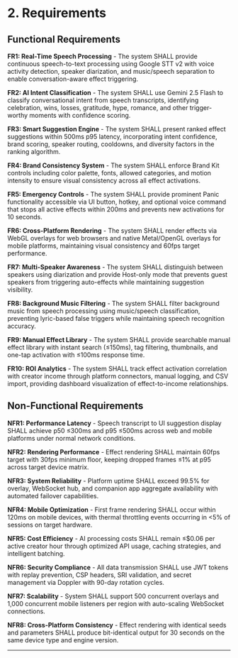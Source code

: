 # 2. Requirements

## Functional Requirements

**FR1: Real-Time Speech Processing** - The system SHALL provide continuous speech-to-text processing using Google STT v2 with voice activity detection, speaker diarization, and music/speech separation to enable conversation-aware effect triggering.

**FR2: AI Intent Classification** - The system SHALL use Gemini 2.5 Flash to classify conversational intent from speech transcripts, identifying celebration, wins, losses, gratitude, hype, romance, and other trigger-worthy moments with confidence scoring.

**FR3: Smart Suggestion Engine** - The system SHALL present ranked effect suggestions within 500ms p95 latency, incorporating intent confidence, brand scoring, speaker routing, cooldowns, and diversity factors in the ranking algorithm.

**FR4: Brand Consistency System** - The system SHALL enforce Brand Kit controls including color palette, fonts, allowed categories, and motion intensity to ensure visual consistency across all effect activations.

**FR5: Emergency Controls** - The system SHALL provide prominent Panic functionality accessible via UI button, hotkey, and optional voice command that stops all active effects within 200ms and prevents new activations for 10 seconds.

**FR6: Cross-Platform Rendering** - The system SHALL render effects via WebGL overlays for web browsers and native Metal/OpenGL overlays for mobile platforms, maintaining visual consistency and 60fps target performance.

**FR7: Multi-Speaker Awareness** - The system SHALL distinguish between speakers using diarization and provide Host-only mode that prevents guest speakers from triggering auto-effects while maintaining suggestion visibility.

**FR8: Background Music Filtering** - The system SHALL filter background music from speech processing using music/speech classification, preventing lyric-based false triggers while maintaining speech recognition accuracy.

**FR9: Manual Effect Library** - The system SHALL provide searchable manual effect library with instant search (≤150ms), tag filtering, thumbnails, and one-tap activation with ≤100ms response time.

**FR10: ROI Analytics** - The system SHALL track effect activation correlation with creator income through platform connectors, manual logging, and CSV import, providing dashboard visualization of effect-to-income relationships.

## Non-Functional Requirements

**NFR1: Performance Latency** - Speech transcript to UI suggestion display SHALL achieve p50 ≤300ms and p95 ≤500ms across web and mobile platforms under normal network conditions.

**NFR2: Rendering Performance** - Effect rendering SHALL maintain 60fps target with 30fps minimum floor, keeping dropped frames ≤1% at p95 across target device matrix.

**NFR3: System Reliability** - Platform uptime SHALL exceed 99.5% for overlay, WebSocket hub, and companion app aggregate availability with automated failover capabilities.

**NFR4: Mobile Optimization** - First frame rendering SHALL occur within 120ms on mobile devices, with thermal throttling events occurring in <5% of sessions on target hardware.

**NFR5: Cost Efficiency** - AI processing costs SHALL remain ≤$0.06 per active creator hour through optimized API usage, caching strategies, and intelligent batching.

**NFR6: Security Compliance** - All data transmission SHALL use JWT tokens with replay prevention, CSP headers, SRI validation, and secret management via Doppler with 90-day rotation cycles.

**NFR7: Scalability** - System SHALL support 500 concurrent overlays and 1,000 concurrent mobile listeners per region with auto-scaling WebSocket connections.

**NFR8: Cross-Platform Consistency** - Effect rendering with identical seeds and parameters SHALL produce bit-identical output for 30 seconds on the same device type and engine version.

---
